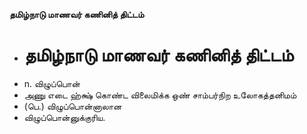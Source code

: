 **தமிழ்நாடு மாணவர் கணினித் திட்டம்**
- # தமிழ்நாடு மாணவர் கணினித் திட்டம்
- n. விழுப்பொன்
- அணு எடை ஹ்க்ஷ் கொண்ட விலைமிக்க ஒண் சாம்பர்நிற உலோகத்தனிமம்
- (பெ.) விழுப்பொன்னாலான
- விழுப்பொன்னுக்குரிய.


